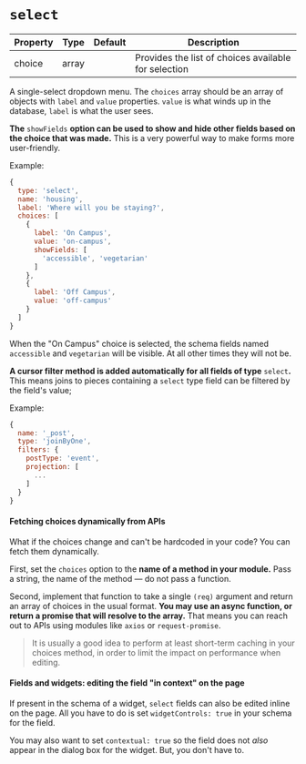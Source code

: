 # `select`

|  Property | Type   | Default | Description | 
|---|---|---|---|
| choice | array |  | Provides the list of choices available for selection |

A single-select dropdown menu. The `choices` array should be an array of objects with `label` and `value` properties. `value` is what winds up in the database, `label` is what the user sees.

**The** `showFields` **option can be used to show and hide other fields based on the choice that was made.** This is a very powerful way to make forms more user-friendly.

Example:

```javascript
{
  type: 'select',
  name: 'housing',
  label: 'Where will you be staying?',
  choices: [
    {
      label: 'On Campus',
      value: 'on-campus',
      showFields: [
        'accessible', 'vegetarian'
      ]
    },
    {
      label: 'Off Campus',
      value: 'off-campus'
    }
  ]
}
```

When the "On Campus" choice is selected, the schema fields named `accessible` and `vegetarian` will be visible. At all other times they will not be.

**A cursor filter method is added automatically for all fields of type** `select`**.** This means joins to pieces containing a `select` type field can be filtered by the field's value;

Example:

```javascript
{
  name: '_post',
  type: 'joinByOne',
  filters: {
    postType: 'event',
    projection: [
      ...
    ]
  }
}
```

#### Fetching choices dynamically from APIs

What if the choices change and can't be hardcoded in your code? You can fetch them dynamically.

First, set the `choices` option to the **name of a method in your module.** Pass a string, the name of the method — do not pass a function.

Second, implement that function to take a single `(req)` argument and return an array of choices in the usual format. **You may use an async function, or return a promise that will resolve to the array.** That means you can reach out to APIs using modules like `axios` or `request-promise`.

> It is usually a good idea to perform at least short-term caching in your choices method, in order to limit the impact on performance when editing.

#### Fields and widgets: editing the field "in context" on the page

If present in the schema of a widget, `select` fields can also be edited inline on the page. All you have to do is set `widgetControls: true` in your schema for the field.

You may also want to set `contextual: true` so the field does not *also* appear in the dialog box for the widget. But, you don't have to.
